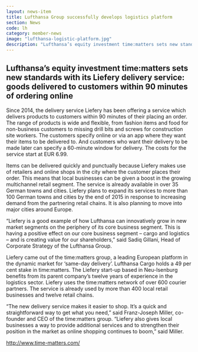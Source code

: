 ```yaml
---
layout: news-item
title: Lufthansa Group successfully develops logistics platform
section: News
code: lh
category: member-news
image: "lufthansa-logistic-platform.jpg"
description: "Lufthansa’s equity investment time:matters sets new standards with its Liefery delivery service: goods delivered to customers within 90 minutes of ordering online"
---
```


## Lufthansa’s equity investment time:matters sets new standards with its Liefery delivery service: goods delivered to customers within 90 minutes of ordering online

Since 2014, the delivery service Liefery has been offering a service which delivers products to customers within 90 minutes of their placing an order. The range of products is wide and flexible, from fashion items and food for non-business customers to missing drill bits and screws for construction site workers. The customers specify online or via an app where they want their items to be delivered to. And customers who want their delivery to be made later can specify a 60-minute window for delivery. The costs for the service start at EUR 6.99.

Items can be delivered quickly and punctually because Liefery makes use of retailers and online shops in the city where the customer places their order. This means that local businesses can be given a boost in the growing multichannel retail segment. The service is already available in over 35 German towns and cities. Liefery plans to expand its services to more than 100 German towns and cities by the end of 2015 in response to increasing demand from the partnering retail chains. It is also planning to move into major cities around Europe.

 “Liefery is a good example of how Lufthansa can innovatively grow in new market segments on the periphery of its core business segment. This is having a positive effect on our core business segment – cargo and logistics – and is creating value for our shareholders,” said Sadiq Gillani, Head of Corporate Strategy of the Lufthansa Group.

Liefery came out of the time:matters group, a leading European platform in the dynamic market for ‘same-day delivery’. Lufthansa Cargo holds a 49 per cent stake in time:matters. The Liefery start-up based in Neu-Isenburg benefits from its parent company’s twelve years of experience in the logistics sector. Liefery uses the time:matters network of over 600 courier partners. The service is already used by more than 400 local retail businesses and twelve retail chains.

“The new delivery service makes it easier to shop. It’s a quick and straightforward way to get what you need,” said Franz-Joseph Miller, co-founder and CEO of the time:matters group. “Liefery also gives local businesses a way to provide additional services and to strengthen their position in the market as online shopping continues to boom,” said Miller.

http://www.time-matters.com/